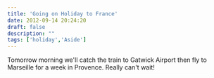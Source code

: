 ```yaml
---
title: 'Going on Holiday to France'
date: 2012-09-14 20:24:20
draft: false
description: ""
tags: ['holiday','Aside']
---
```


Tomorrow morning we'll catch the train to Gatwick Airport then fly to Marseille for a week in Provence. Really can't wait!